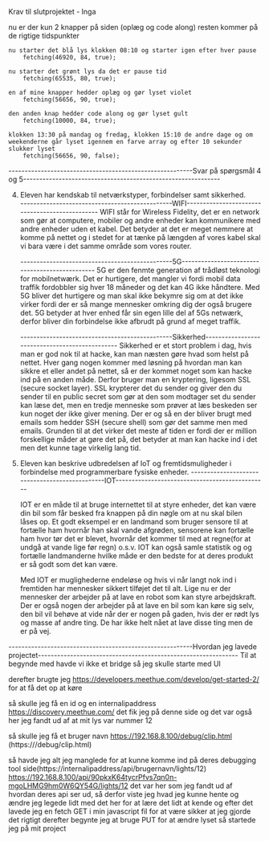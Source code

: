 Krav til slutprojektet - Inga

nu er der kun 2 knapper på siden (oplæg og code along)
    resten kommer på de rigtige tidspunkter

    nu starter det blå lys klokken 08:10 og starter igen efter hver pause
        fetching(46920, 84, true);

    nu starter det grønt lys da det er pause tid
        fetching(65535, 80, true);

    en af mine knapper hedder oplæg og gør lyset violet
        fetching(56656, 90, true);

    den anden knap hedder code along og gør lyset gult
        fetching(10000, 84, true);

    klokken 13:30 på mandag og fredag, klokken 15:10 de andre dage og om weekenderne går lyset igennem en farve array og efter 10 sekunder slukker lyset
        fetching(56656, 90, false);


---------------------------------------------------------Svar på spørgsmål 4 og 5-------------------------------------------------------------


4.	Eleven har kendskab til netværkstyper, forbindelser samt sikkerhed.		 	 	 
    -----------------------------------------------WIFI-----------------------------------------------
    WIFI står for Wireless Fidelity, det er en network som gør at computere, mobiler og andre enheder kan kommunikere med andre enheder uden et kabel. Det betyder at det er meget nemmere at komme på nettet og i stedet for at tænke på længden af vores kabel skal vi bara være i det samme område som vores router. 

    -----------------------------------------------5G-----------------------------------------------
    5G er den fenmte generation af trådløst teknologi for mobilnetwærk. Det er hurtigere, det mangler vi fordi mobil data traffik fordobbler sig hver 18 måneder og det kan 4G ikke håndtere. Med 5G bliver det hurtigere og man skal ikke bekymre sig om at det ikke virker fordi der er så mange mennesker omkring dig der også brugere det. 5G betyder at hver enhed får sin egen lille del af 5Gs netwærk, derfor bliver din forbindelse ikke afbrudt på grund af meget traffik.

    -----------------------------------------------Sikkerhed-----------------------------------------------
    Sikkerhed er et stort problem i dag, hvis man er god nok til at hacke, kan man næsten gøre hvad som helst på nettet. Hver gang nogen kommer med løsning på hvordan man kan sikkre et eller andet på nettet, så er der kommet noget som kan hacke ind på en anden måde. 
    Derfor bruger man en kryptering, ligesom SSL (secure socket layer). SSL krypterer det du sender og giver den du sender til en public secret som gør at den som modtager set du sender kan læse det, men en tredje menneske som prøver at læs beskeden ser kun noget der ikke giver mening.
    Der er og så en der bliver brugt med emails som hedder SSH (secure shell) som gør det samme men med emails. Grunden til at det virker det meste af tiden er fordi der er million forskellige måder at gøre det på, det betyder at man kan hacke ind i det men det kunne tage virkelig lang tid.



5.	Eleven kan beskrive udbredelsen af IoT og fremtidsmuligheder i forbindelse med programmerbare fysiske enheder.
    -----------------------------------------------IOT-----------------------------------------------

    IOT er en måde til at bruge internettet til at styre enheder, det kan være din bil som får besked fra knappen på din nøgle om at nu skal bilen låses op. Et godt eksempel er en landmand som bruger sensore til at fortælle ham hvornår han skal vande afgrøden, sensorene kan fortælle ham hvor tør det er blevet, hvornår det kommer til med at regne(for at undgå at vande lige før regn) o.s.v. 
    IOT kan også samle statistik og og fortælle landmanderne hvilke måde er den bedste for at deres produkt er så godt som det kan være.

    Med IOT er muglighederne endeløse og hvis vi når langt nok ind i fremtiden har mennesker sikkert tilføjet det til alt.
    Lige nu er der mennesker der arbejder på at lave en robot som kan styre arbejdskraft.
    Der er også nogen der arbejder på at lave en bil som kan køre sig selv, den bil vil behøve at vide når der er nogen på gaden, hvis der er rødt lys og masse af andre ting. De har ikke helt nået at lave disse ting men de er på vej. 


---------------------------------------------------------Hvordan jeg lavede projectet--------------------------------------------------------------
Til at begynde med havde vi ikke et bridge så jeg skulle starte med UI

derefter brugte jeg
    https://developers.meethue.com/develop/get-started-2/ 
        for at få det op at køre

så skulle jeg få en id og en internalipaddress
    https://discovery.meethue.com/
        det fik jeg på denne side og det var også her jeg fandt ud af at mit lys var nummer 12
    
så skulle jeg få et bruger navn
    https://192.168.8.100/debug/clip.html (https://<bridge ip address>/debug/clip.html)
    
så havde jeg alt jeg manglede for at kunne komme ind på deres debugging tool side(https://internalipaddress/api/brugernavn/lights/12)
    https://192.168.8.100/api/90pkxK64tycrPfvs7qn0n-mgoLHMG9hm0W6QY54G/lights/12
        det var her som jeg fandt ud af hvordan deres api ser ud, så derfor viste jeg hvad jeg kunne hente og ændre
        jeg legede lidt med det her for at lære det lidt at kende og efter det lavede jeg en fetch GET i min javascript fil for at være sikker at jeg gjorde det rigtigt
            derefter begynte jeg at bruge PUT for at ændre lyset
            så startede jeg på mit project
